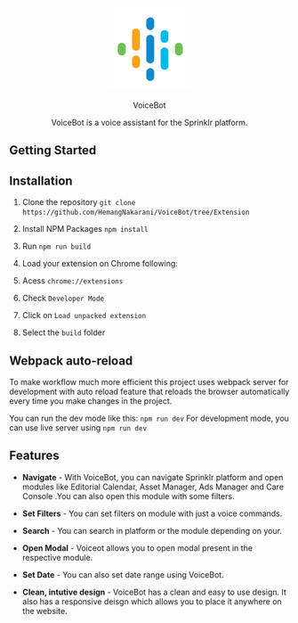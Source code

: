 <div align="center">
<img src="https://github.com/HemangNakarani/VoiceBot/blob/Extension/public/assets/icon.png" width="150">
<p align="center">VoiceBot</p>
<p align="center">
VoiceBot is a voice assistant for the Sprinklr platform. 
</p>
</div>

Getting Started
---------------
## Installation
1. Clone the repository
`git clone https://github.com/HemangNakarani/VoiceBot/tree/Extension`

2. Install NPM Packages
`npm install`

3. Run `npm run build`

4. Load your extension on Chrome following:
  1. Acess `chrome://extensions`
  2. Check `Developer Mode`
  3. Click on `Load unpacked extension`
  4. Select the `build` folder

## Webpack auto-reload
To make workflow much more efficient this project uses webpack server for development with auto reload feature that reloads the browser automatically every time you make changes in the project.

You can run the dev mode like this:
`npm run dev`
For development mode, you can use live server using `npm run dev`

Features
----------
* **Navigate** - With VoiceBot, you can navigate Sprinklr platform and open modules like Editorial Calendar, Asset Manager, Ads Manager and Care Console .You can also open this module with some filters.

* **Set Filters** - You can set filters on module with just a voice commands. 

* **Search** - You can search in platform or the module depending on your.

* **Open Modal** - Voiceot allows you to open modal present in the respective module.

* **Set Date** - You can also set date range using VoiceBot.

* **Clean, intutive design** - VoiceBot has a clean and easy to use design. It also has a responsive deisgn which allows you to place it anywhere on the website.
